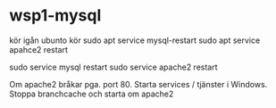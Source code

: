 # wsp1-mysql
 
 kör igån ubunto
 kör
    sudo apt service mysql-restart
    sudo apt service apahce2 restart

sudo service mysql restart sudo service apache2 restart

Om apache2 bråkar pga. port 80. Starta services / tjänster i Windows. Stoppa branchcache och starta om apache2
